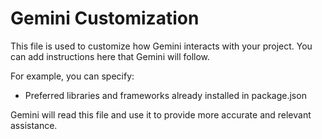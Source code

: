# Gemini Customization

This file is used to customize how Gemini interacts with your project. You can add instructions here that Gemini will follow.

For example, you can specify:
*   Preferred libraries and frameworks already installed in package.json

Gemini will read this file and use it to provide more accurate and relevant assistance.
